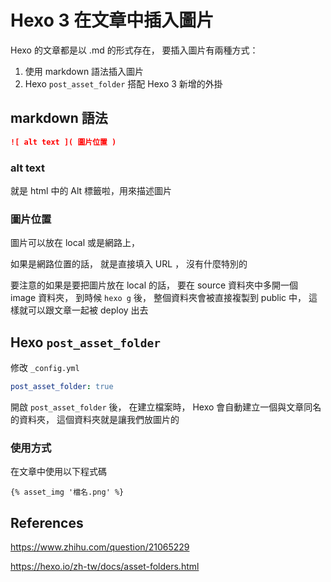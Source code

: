 # Hexo 3 在文章中插入圖片

Hexo 的文章都是以 .md 的形式存在，
要插入圖片有兩種方式：

1. 使用 markdown 語法插入圖片
2. Hexo `post_asset_folder` 搭配 Hexo 3 新增的外掛 

## markdown 語法

```markdown
![ alt text ]( 圖片位置 )
```

### alt text

就是 html 中的 Alt 標籤啦，用來描述圖片

### 圖片位置

圖片可以放在 local 或是網路上，

如果是網路位置的話，
就是直接填入 URL ，
沒有什麼特別的

要注意的如果是要把圖片放在 local 的話，
要在 source 資料夾中多開一個 image 資料夾，
到時候 `hexo g` 後，
整個資料夾會被直接複製到 public 中，
這樣就可以跟文章一起被 deploy 出去

## Hexo `post_asset_folder` 

修改 `_config.yml`

```yaml
post_asset_folder: true
```

開啟 `post_asset_folder` 後，
在建立檔案時，
Hexo 會自動建立一個與文章同名的資料夾，
這個資料夾就是讓我們放圖片的

### 使用方式

在文章中使用以下程式碼

```
{% asset_img '檔名.png' %}
```

 



## References

https://www.zhihu.com/question/21065229

https://hexo.io/zh-tw/docs/asset-folders.html 

 